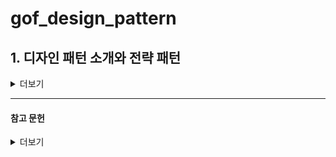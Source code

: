 # gof_design_pattern

## 1. 디자인 패턴 소개와 전략 패턴
<details>
<summary>더보기</summary>

### 디자인 원칙
- 애플리케이션에서 달라지는 부분과 달라지지 않는 부분을 **분리**한다.
  - 달라지는 부분은 `캡슐화` 한다. -> 코드 유지보수 시 유연성을 향상시킬 수 있음
  - fly 패키지와 quack 패키지는 각각 **캡슐화** 되었다고 볼 수 있음 
    - 인터페이스를 변수로 선언해 fly() 메소드를 모두 공통으로 호출하고
    - 이 인터페이스를 상속받는 클래스에서 행동을 각각 다르게 설정할 수 있다
    - 여러개의 클래스(행동)이 인터페이스의 하나의 메소드로 동적으로 돌기 때문에
    - fly 폴더 안의 내용이 캡슐화 되어 있다고 볼 수 있다.
- 상속보다는 구성을 활용한다.
  - 행동 및 기능이 다수일 때 이들을 **공통된 특성이 있는 클래스끼리 합치는 것**
  - Duck 클래스 안에 FlyBehavior와 QuackBehavior이 같이 선언됨
- 구현보다는 인터페이스(특정 행동 및 기능 단위)에 맞춰서 프로그래밍 한다.
  - ex) 오리의 꽥꽥 거리는 행동은 Duck 클래스가 아닌 `QuakBehavior 인터페이스`에 구현

### 전략 패턴(Strategy Patter)
- 알고리즘(행동 및 기능)군을 정의하고 캡슐화해서 각각 수정해서 쓸 수 있음
- 클라이언트와 알고리즘이 분리되어 독립적으로 변경이 용이함

</details>

---

#### 참고 문헌
<details>
<summary>더보기</summary>

헤드퍼스트 디자인 패턴 개정판(한빛 미디어)
</details>
    
